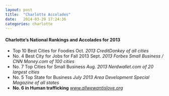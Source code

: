 ```yaml
---
layout: post
title:  "Charlotte Accolades"
date:   2014-03-29 17:24:36
categories: charlotte
---
```

#### Charlotte’s National Rankings and Accolades for 2013

- Top 10 Best Cities for Foodies Oct. *2013 CreditDonkey of all cities*
- No. 4 Best City for Jobs for Fall 2013 Sept. *2013 Forbes Small Business / CNN Money.com of 100 cities*
- No. 7 Top Cities for Small Business *Aug. 2013 Nerdwallet.com of 20 largest cities*
- No. 5 Top State for Business *July 2013 Area Development Special Magazine of all states*
- **No. 6 in Human trafficking**   *www.allwewantislove.org*

